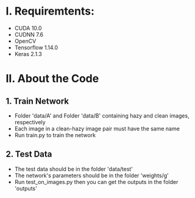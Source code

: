 # I. Requiremtents:
* CUDA 10.0  
* CUDNN 7.6  
* OpenCV  
* Tensorflow 1.14.0  
* Keras 2.1.3  
# II. About the Code
## 1. Train Network
* Folder 'data/A' and Folder 'data/B' containing hazy and clean images, respectively
* Each image in a clean-hazy image pair must have the same name
* Run train.py to train the network
## 2. Test Data
* The test data should be in the folder 'data/test'
* The network's parameters should be in the folder 'weights/g'
* Run test_on_images.py then you can get the outputs in the folder 'outputs'
